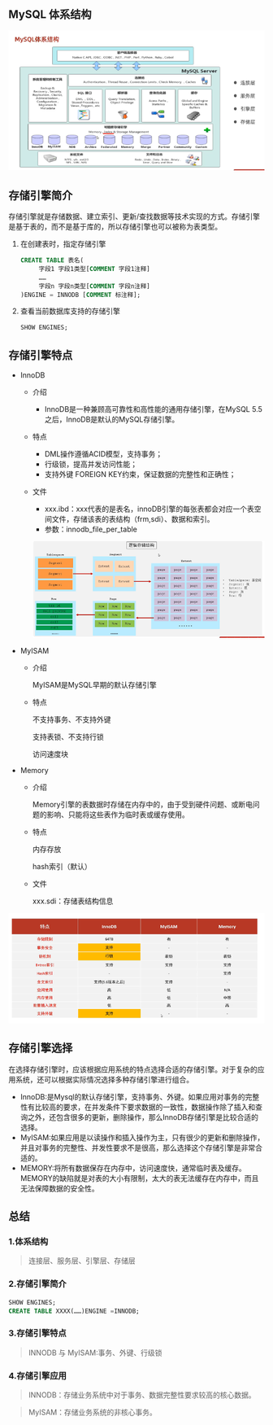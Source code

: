 ## MySQL 体系结构

![image-20221225111701220](img/image-20221225111701220.png)

## 存储引擎简介

存储引擎就是存储数据、建立索引、更新/查找数据等技术实现的方式。存储引擎是基于表的，而不是基于库的，所以存储引擎也可以被称为表类型。

1. 在创建表时，指定存储引擎

   ```SQL
   CREATE TABLE 表名(
   		字段1 字段1类型[COMMENT 字段1注释]
   		……
   		字段n 字段n类型[COMMENT 字段n注释]
   )ENGINE = INNODB [COMMENT 标注释];
   ```

2. 查看当前数据库支持的存储引擎

   ```SQL
   SHOW ENGINES;
   ```

## 存储引擎特点

+ InnoDB

  + 介绍

    + InnoDB是一种兼顾高可靠性和高性能的通用存储引擎，在MySQL 5.5之后，InnoDB是默认的MySQL存储引擎。

  + 特点

    + DML操作遵循ACID模型，支持事务；
    + 行级锁，提高并发访问性能；
    + 支持外键 FOREIGN KEY约束，保证数据的完整性和正确性；

  + 文件

    + xxx.ibd：xxx代表的是表名，innoDB引擎的每张表都会对应一个表空间文件，存储该表的表结构（frm,sdi）、数据和索引。
    + 参数：innodb_file_per_table

    ![image-20221225115717896](img/image-20221225115717896.png)

+ MyISAM

  + 介绍

    MyISAM是MySQL早期的默认存储引擎

  + 特点

    不支持事务、不支持外键

    支持表锁、不支持行锁

    访问速度块

+ Memory

  + 介绍

    Memory引擎的表数据时存储在内存中的，由于受到硬件问题、或断电问题的影响、只能将这些表作为临时表或缓存使用。

  + 特点

    内存存放

    hash索引（默认）

  + 文件

    xxx.sdi：存储表结构信息

![image-20221225120342397](img/image-20221225120342397.png)

## 存储引擎选择

在选择存储引擎时，应该根据应用系统的特点选择合适的存储引擎。对于复杂的应用系统，还可以根据实际情况选择多种存储引擎进行组合。

+ InnoDB:是Mysql的默认存储引擎，支持事务、外键。如果应用对事务的完整性有比较高的要求，在并发条件下要求数据的一致性，数据操作除了插入和查询之外，还包含很多的更新，删除操作，那么InnoDB存储引擎是比较合适的选择。
+ MyISAM:如果应用是以读操作和插入操作为主，只有很少的更新和删除操作，并且对事务的完整性、并发性要求不是很高，那么选择这个存储引擎是非常合适的。
+ MEMORY:将所有数据保存在内存中，访问速度快，通常临时表及缓存。MEMORY的缺陷就是对表的大小有限制，太大的表无法缓存在内存中，而且无法保障数据的安全性。

## 总结

### 1.体系结构

> 连接层、服务层、引擎层、存储层

### 2.存储引擎简介

```SQL
SHOW ENGINES;
CREATE TABLE XXXX(……)ENGINE =INNODB;
```

### 3.存储引擎特点

> INNODB 与 MyISAM:事务、外键、行级锁

### 4.存储引擎应用

> INNODB：存储业务系统中对于事务、数据完整性要求较高的核心数据。

>MyISAM：存储业务系统的非核心事务。



